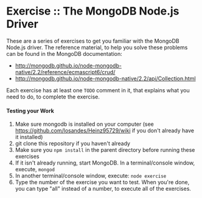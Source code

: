 Exercise :: The MongoDB Node.js Driver
======================================

These are a series of exercises to get you familiar with the MongoDB Node.js driver. The reference material, to help you solve these problems can be found in the MongoDB documentation:

* http://mongodb.github.io/node-mongodb-native/2.2/reference/ecmascript6/crud/
* http://mongodb.github.io/node-mongodb-native/2.2/api/Collection.html

Each exercise has at least one `TODO` comment in it, that explains what you need to do, to complete the exercise.

#### Testing your Work

1. Make sure mongodb is installed on your computer (see https://github.com/losandes/Heinz95729/wiki if you don't already have it installed)
1. git clone this repository if you haven't already
1. Make sure you `npm install` in the parent directory before running these exercises
1. If it isn't already running, start MongoDB. In a terminal/console window, execute, `mongod`
1. In another terminal/console window, execute: `node exercise`
1. Type the number of the exercise you want to test. When you're done, you can type "all" instead of a number, to execute all of the exercises.

